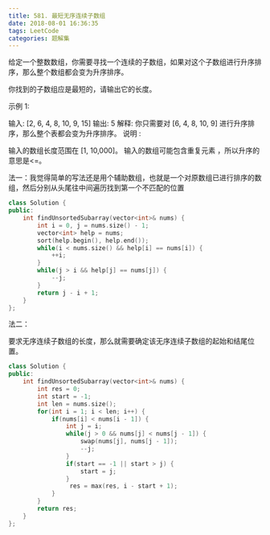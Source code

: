 ```yaml
---
title: 581. 最短无序连续子数组
date: 2018-08-01 16:36:35
tags: LeetCode
categories: 题解集
---
```


给定一个整数数组，你需要寻找一个连续的子数组，如果对这个子数组进行升序排序，那么整个数组都会变为升序排序。

你找到的子数组应是最短的，请输出它的长度。

示例 1:

输入: [2, 6, 4, 8, 10, 9, 15]
输出: 5
解释: 你只需要对 [6, 4, 8, 10, 9] 进行升序排序，那么整个表都会变为升序排序。
说明 :

输入的数组长度范围在 [1, 10,000]。
输入的数组可能包含重复元素 ，所以升序的意思是<=。

法一：我觉得简单的写法还是用个辅助数组，也就是一个对原数组已进行排序的数组，然后分别从头尾往中间遍历找到第一个不匹配的位置
```cpp
class Solution {
public:
    int findUnsortedSubarray(vector<int>& nums) {
        int i = 0, j = nums.size() - 1;
        vector<int> help = nums;
        sort(help.begin(), help.end());
        while(i < nums.size() && help[i] == nums[i]) {
            ++i;
        }
        while(j > i && help[j] == nums[j]) {
            --j;
        }
        return j - i + 1;
    }
};
```

法二：

要求无序连续子数组的长度，那么就需要确定该无序连续子数组的起始和结尾位置。

```cpp
class Solution {
public:
    int findUnsortedSubarray(vector<int>& nums) {
        int res = 0;
        int start = -1;
        int len = nums.size();
        for(int i = 1; i < len; i++) {
            if(nums[i] < nums[i - 1]) {
                int j = i;
                while(j > 0 && nums[j] < nums[j - 1]) {
                    swap(nums[j], nums[j - 1]);
                    --j;
                }
                if(start == -1 || start > j) {
                    start = j;
                }
                 res = max(res, i - start + 1);
            }
        }
        return res;
    }
};
```